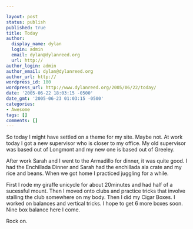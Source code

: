 ```yaml
---

layout: post
status: publish
published: true
title: Today
author:
  display_name: dylan
  login: admin
  email: dylan@dylanreed.org
  url: http://
author_login: admin
author_email: dylan@dylanreed.org
author_url: http://
wordpress_id: 180
wordpress_url: http://www.dylanreed.org/2005/06/22/today/
date: '2005-06-22 18:03:15 -0500'
date_gmt: '2005-06-23 01:03:15 -0500'
categories:
- Awesome
tags: []
comments: []
---
```


So today I might have settled on a theme for my site. Maybe not. At work today I got a new supervisor who is closer to my office. My old supervisor was based out of Longmont and my new one is based out of Greeley.

After work Sarah and I went to the Armadillo for dinner, it was quite good. I had the Enchillada Dinner and Sarah had the enchillada ala crate and my rice and beans. When we got home I practiced juggling for a while.

First I rode my giraffe unicycle for about 20minutes and had half of a sucessful mount. Then I moved onto clubs and practice tricks that involve stalling the club somewhere on my body. Then I did my Cigar Boxes. I worked on balances and vertical tricks. I hope to get 6 more boxes soon. Nine box balance here I come.

Rock on.
